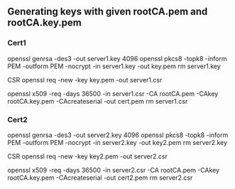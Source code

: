 ## Generating keys with given rootCA.pem and rootCA.key.pem
### Cert1 
openssl genrsa -des3 -out server1.key 4096
openssl pkcs8 -topk8 -inform PEM -outform PEM -nocrypt -in server1.key -out key.pem
rm server1.key

CSR 
openssl req -new -key key.pem -out server1.csr

openssl x509 -req -days 36500 -in server1.csr -CA rootCA.pem -CAkey rootCA.key.pem -CAcreateserial -out cert.pem
rm server1.csr

### Cert2

openssl genrsa -des3 -out server2.key 4096
openssl pkcs8 -topk8 -inform PEM -outform PEM -nocrypt -in server2.key -out key2.pem
rm server2.key

CSR 
openssl req -new -key key2.pem -out server2.csr

openssl x509 -req -days 36500 -in server2.csr -CA rootCA.pem -CAkey rootCA.key.pem -CAcreateserial -out cert2.pem
rm server2.csr
